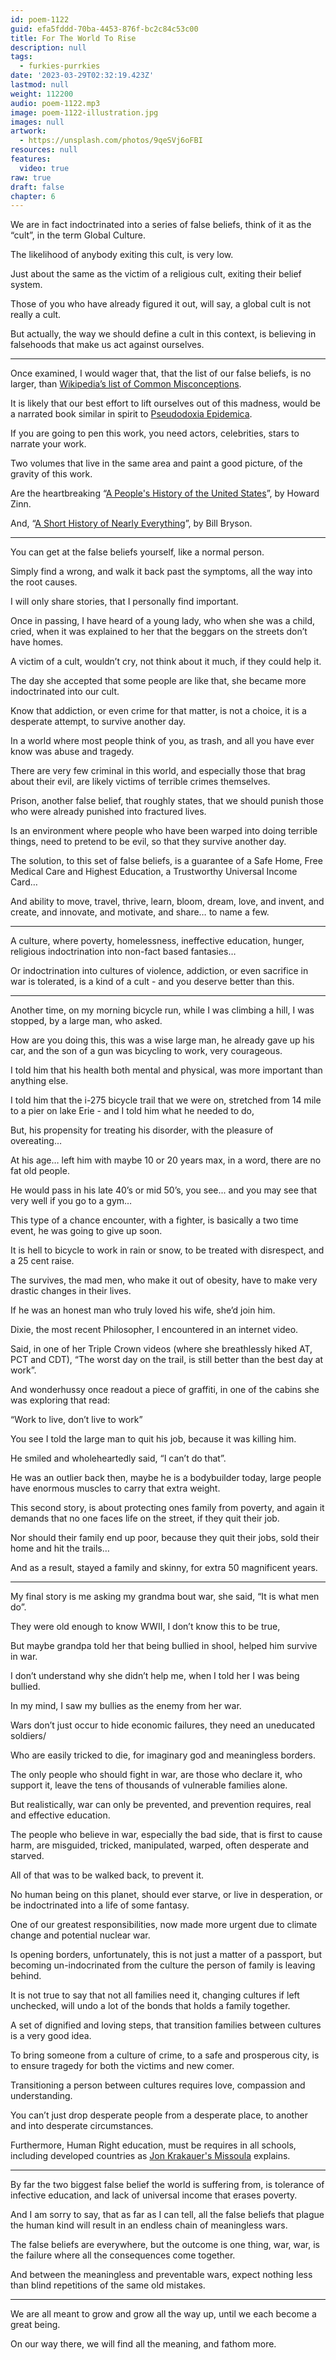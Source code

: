 ```yaml
---
id: poem-1122
guid: efa5fddd-70ba-4453-876f-bc2c84c53c00
title: For The World To Rise
description: null
tags:
  - furkies-purrkies
date: '2023-03-29T02:32:19.423Z'
lastmod: null
weight: 112200
audio: poem-1122.mp3
image: poem-1122-illustration.jpg
images: null
artwork:
  - https://unsplash.com/photos/9qeSVj6oFBI
resources: null
features:
  video: true
raw: true
draft: false
chapter: 6
---
```


We are in fact indoctrinated into a series of false beliefs,
think of it as the “cult”, in the term Global Culture.

The likelihood of anybody exiting this cult,
is very low.

Just about the same as the victim of a religious cult,
exiting their belief system.

Those of you who have already figured it out,
will say, a global cult is not really a cult.

But actually, the way we should define a cult in this context,
is believing in falsehoods that make us act against ourselves.

---

Once examined, I would wager that, that the list of our false beliefs, is no larger,
than [Wikipedia’s list of Common Misconceptions][1].

It is likely that our best effort to lift ourselves out of this madness,
would be a narrated book similar in spirit to [Pseudodoxia Epidemica][A].

If you are going to pen this work,
you need actors, celebrities, stars to narrate your work.

Two volumes that live in the same area and paint a good picture,
of the gravity of this work.

Are the heartbreaking “[A People's History of the United States][3]”,
by Howard Zinn.

And, “[A Short History of Nearly Everything][4]”,
by Bill Bryson.

---

You can get at the false beliefs yourself,
like a normal person.

Simply find a wrong, and walk it back past the symptoms,
all the way into the root causes.

I will only share stories,
that I personally find important.

Once in passing, I have heard of a young lady, who when she was a child,
cried, when it was explained to her that the beggars on the streets don’t have homes.

A victim of a cult, wouldn’t cry, not think about it much,
if they could help it.

The day she accepted that some people are like that,
she became more indoctrinated into our cult.

Know that addiction, or even crime for that matter, is not a choice,
it is a desperate attempt, to survive another day.

In a world where most people think of you,
as trash, and all you have ever know was abuse and tragedy.

There are very few criminal in this world,
and especially those that brag about their evil, are likely victims of terrible crimes themselves.

Prison, another false belief, that roughly states,
that we should punish those who were already punished into fractured lives.

Is an environment where people who have been warped into doing terrible things,
need to pretend to be evil, so that they survive another day.

The solution, to this set of false beliefs,
is a guarantee of a Safe Home, Free Medical Care and Highest Education, a Trustworthy Universal Income Card…

And ability to move, travel, thrive, learn, bloom, dream, love,
and invent, and create, and innovate, and motivate, and share… to name a few.

---

A culture, where poverty, homelessness, ineffective education,
hunger, religious indoctrination into non-fact based fantasies…

Or indoctrination into cultures of violence, addiction,
or even sacrifice in war is tolerated, is a kind of a cult - and you deserve better than this.

---

Another time, on my morning bicycle run,
while I was climbing a hill, I was stopped, by a large man, who asked.

How are you doing this, this was a wise large man,
he already gave up his car, and the son of a gun was bicycling to work, very courageous.

I told him that his health both mental and physical,
was more important than anything else.

I told him that the i-275 bicycle trail that we were on,
stretched from 14 mile to a pier on lake Erie - and I told him what he needed to do,

But, his propensity for treating his disorder,
with the pleasure of overeating…

At his age… left him with maybe 10 or 20 years max,
in a word, there are no fat old people.

He would pass in his late 40’s or mid 50’s,
you see... and you may see that very well if you go to a gym…

This type of a chance encounter, with a fighter,
is basically a two time event, he was going to give up soon.

It is hell to bicycle to work in rain or snow,
to be treated with disrespect, and a 25 cent raise.

The survives, the mad men, who make it out of obesity,
have to make very drastic changes in their lives.

If he was an honest man who truly loved his wife,
she’d join him.

Dixie, the most recent Philosopher,
I encountered in an internet video.

Said, in one of her Triple Crown videos (where she breathlessly hiked AT, PCT and CDT),
“The worst day on the trail, is still better than the best day at work”.

And wonderhussy once readout a piece of graffiti,
in one of the cabins she was exploring that read:

“Work to live, don’t live to work”

You see I told the large man to quit his job,
because it was killing him.

He smiled and wholeheartedly said,
“I can’t do that”.

He was an outlier back then,
maybe he is a bodybuilder today, large people have enormous muscles to carry that extra weight.

This second story, is about protecting ones family from poverty,
and again it demands that no one faces life on the street, if they quit their job.

Nor should their family end up poor, because they quit their jobs,
sold their home and hit the trails…

And as a result, stayed a family and skinny,
for extra 50 magnificent years.

---

My final story is me asking my grandma bout war, she said,
“It is what men do”.

They were old enough to know WWII,
I don’t know this to be true,

But maybe grandpa told her that being bullied in shool,
helped him survive in war.

I don’t understand why she didn’t help me,
when I told her I was being bullied.

In my mind,
I saw my bullies as the enemy from her war.

Wars don’t just occur to hide economic failures,
they need an uneducated soldiers/

Who are easily tricked to die,
for imaginary god and meaningless borders.

The only people who should fight in war,
are those who declare it, who support it, leave the tens of thousands of vulnerable families alone.

But realistically, war can only be prevented,
and prevention requires, real and effective education.

The people who believe in war, especially the bad side, that is first to cause harm,
are misguided, tricked, manipulated, warped, often desperate and starved.

All of that was to be walked back,
to prevent it.

No human being on this planet,
should ever starve, or live in desperation, or be indoctrinated into a life of some fantasy.

One of our greatest responsibilities,
now made more urgent due to climate change and potential nuclear war.

Is opening borders, unfortunately, this is not just a matter of a passport,
but becoming un-indocrinated from the culture the person of family is leaving behind.

It is not true to say that not all families need it,
changing cultures if left unchecked, will undo a lot of the bonds that holds a family together.

A set of dignified and loving steps,
that transition families between cultures is a very good idea.

To bring someone from a culture of crime,
to a safe and prosperous city, is to ensure tragedy for both the victims and new comer.

Transitioning a person between cultures requires love,
compassion and understanding.

You can’t just drop desperate people from a desperate place,
to another and into desperate circumstances.

Furthermore, Human Right education, must be requires in all schools,
including developed countries as [Jon Krakauer's Missoula][5] explains.

---

By far the two biggest false belief the world is suffering from,
is tolerance of infective education, and lack of universal income that erases poverty.

And I am sorry to say, that as far as I can tell,
all the false beliefs that plague the human kind will result in an endless chain of meaningless wars.

The false beliefs are everywhere, but the outcome is one thing, war,
war, is the failure where all the consequences come together.

And between the meaningless and preventable wars,
expect nothing less than blind repetitions of the same old mistakes.

---

We are all meant to grow and grow all the way up,
until we each become a great being.

On our way there,
we will find all the meaning, and fathom more.

[1]: https://en.wikipedia.org/wiki/List_of_common_misconceptions
[2]: https://en.wikipedia.org/wiki/Pseudodoxia_Epidemica
[3]: https://www.youtube.com/results?search_query=A+People%27s+History+of+the+United+States
[4]: https://www.youtube.com/results?search_query=A+Short+History+of+Nearly+Everything
[5]: https://en.wikipedia.org/wiki/Missoula:_Rape_and_the_Justice_System_in_a_College_Town
[A]: https://en.wikipedia.org/wiki/Pseudodoxia_Epidemica

